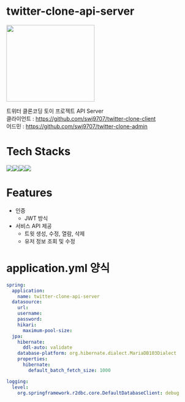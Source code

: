 # twitter-clone-api-server

<img src="https://user-images.githubusercontent.com/36991763/208076544-576595e4-f601-4ba4-9ba5-719a68dc84fb.png" width="230" height="200"/>

트위터 클론코딩 토이 프로젝트 API Server  
클라이언트 : https://github.com/swj9707/twitter-clone-client  
어드민 : https://github.com/swj9707/twitter-clone-admin 

# Tech Stacks
<div>
<img src="https://img.shields.io/badge/Kotlin-7F52FF?style=flat-square&logo=Kotlin&logoColor=white"/><img src="https://img.shields.io/badge/Spring Boot-6DB33F?style=flat-square&logo=Spring Boot&logoColor=white"/><img src="https://img.shields.io/badge/MariaDB-003545?style=flat-square&logo=MariaDB&logoColor=white"/><img src="https://img.shields.io/badge/Redis-DC382D?style=flat-square&logo=Redis&logoColor=white"/>
</div>

# Features
- 인증
  - JWT 방식
- 서비스 API 제공
  - 트윗 생성, 수정, 열람, 삭제
  - 유저 정보 조회 및 수정

# application.yml 양식
```yml
spring:
  application:
    name: twitter-clone-api-server
  datasource:
    url:
    username:
    password:
    hikari:
      maximum-pool-size: 
  jpa:
    hibernate:
      ddl-auto: validate
    database-platform: org.hibernate.dialect.MariaDB103Dialect
    properties:
      hibernate:
        default_batch_fetch_size: 1000

logging:
  level:
    org.springframework.r2dbc.core.DefaultDatabaseClient: debug

```
